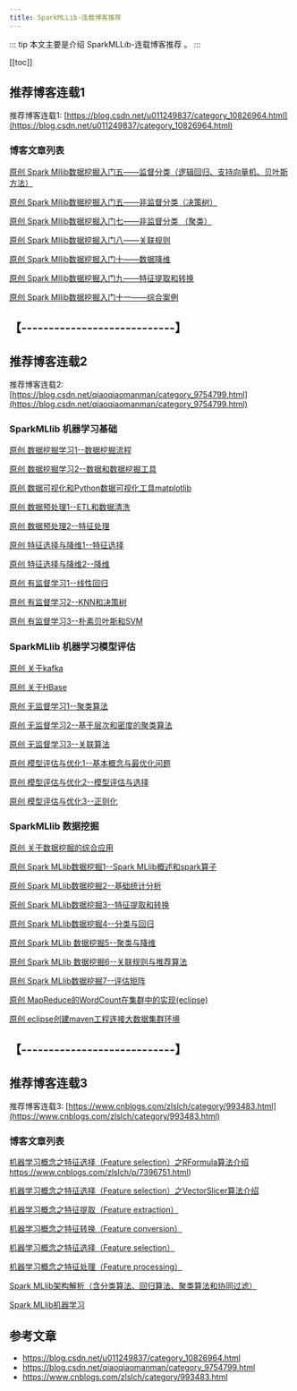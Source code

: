 ```yaml
---
title: SparkMLLib-连载博客推荐
---
```


::: tip
本文主要是介绍 SparkMLLib-连载博客推荐 。
:::

[[toc]]
## 推荐博客连载1
推荐博客连载1: [https://blog.csdn.net/u011249837/category_10826964.html](https://blog.csdn.net/u011249837/category_10826964.html)

### 博客文章列表

[原创 Spark Mllib数据挖掘入门五——监督分类（逻辑回归、支持向量机、贝叶斯方法）](https://blog.csdn.net/u011249837/article/details/114017643)

[原创 Spark Mllib数据挖掘入门五——非监督分类（决策树）](https://blog.csdn.net/u011249837/article/details/114055405)

[原创 Spark Mllib数据挖掘入门七——非监督分类 （聚类）](https://blog.csdn.net/u011249837/article/details/114122690)

[原创 Spark Mllib数据挖掘入门八——关联规则](https://blog.csdn.net/u011249837/article/details/114123628)

[原创 Spark Mllib数据挖掘入门十——数据降维](https://blog.csdn.net/u011249837/article/details/114124143)

[原创 Spark Mllib数据挖掘入门九——特征提取和转换](https://blog.csdn.net/u011249837/article/details/114125968)

[原创 Spark Mllib数据挖掘入门十一——综合案例](https://blog.csdn.net/u011249837/article/details/114129444)



## 【----------------------------】
## 推荐博客连载2
推荐博客连载2: [https://blog.csdn.net/qiaoqiaomanman/category_9754799.html](https://blog.csdn.net/qiaoqiaomanman/category_9754799.html)

### SparkMLlib 机器学习基础

[原创 数据挖掘学习1--数据挖掘流程](https://blog.csdn.net/qiaoqiaomanman/article/details/104541445)

[原创 数据挖掘学习2--数据和数据挖掘工具](https://blog.csdn.net/qiaoqiaomanman/article/details/104555845)

[原创 数据可视化和Python数据可视化工具matplotlib](https://blog.csdn.net/qiaoqiaomanman/article/details/104640611)

[原创 数据预处理1--ETL和数据清洗](https://blog.csdn.net/qiaoqiaomanman/article/details/104662846)

[原创 数据预处理2--特征处理](https://blog.csdn.net/qiaoqiaomanman/article/details/104734665)

[原创 特征选择与降维1--特征选择](https://blog.csdn.net/qiaoqiaomanman/article/details/104759896)

[原创 特征选择与降维2--降维](https://blog.csdn.net/qiaoqiaomanman/article/details/104781165)

[原创 有监督学习1--线性回归](https://blog.csdn.net/qiaoqiaomanman/article/details/104886444)

[原创 有监督学习2--KNN和决策树](https://blog.csdn.net/qiaoqiaomanman/article/details/104907556)

[原创 有监督学习3--朴素贝叶斯和SVM](https://blog.csdn.net/qiaoqiaomanman/article/details/104930940)


### SparkMLlib 机器学习模型评估

[原创 关于kafka](https://blog.csdn.net/qiaoqiaomanman/article/details/104954153)

[原创 关于HBase](https://blog.csdn.net/qiaoqiaomanman/article/details/104976675)

[原创 无监督学习1--聚类算法](https://blog.csdn.net/qiaoqiaomanman/article/details/105055458)

[原创 无监督学习2--基于层次和密度的聚类算法](https://blog.csdn.net/qiaoqiaomanman/article/details/105079258)

[原创 无监督学习3--关联算法](https://blog.csdn.net/qiaoqiaomanman/article/details/105079714)

[原创 模型评估与优化1--基本概念与最优化问题](https://blog.csdn.net/qiaoqiaomanman/article/details/105150739)

[原创 模型评估与优化2--模型评估与选择](https://blog.csdn.net/qiaoqiaomanman/article/details/105151354)

[原创 模型评估与优化3--正则化](https://blog.csdn.net/qiaoqiaomanman/article/details/105151825)


### SparkMLlib 数据挖掘

[原创 关于数据挖掘的综合应用](https://blog.csdn.net/qiaoqiaomanman/article/details/105166931)

[原创 Spark MLlib数据挖掘1--Spark MLlib概述和spark算子](https://blog.csdn.net/qiaoqiaomanman/article/details/105184851)

[原创 Spark MLlib数据挖掘2--基础统计分析](https://blog.csdn.net/qiaoqiaomanman/article/details/105185523)

[原创 Spark MLlib数据挖掘3--特征提取和转换](https://blog.csdn.net/qiaoqiaomanman/article/details/105278768)

[原创 Spark MLlib数据挖掘4--分类与回归](https://blog.csdn.net/qiaoqiaomanman/article/details/105300088)

[原创 Spark MLlib 数据挖掘5--聚类与降维](https://blog.csdn.net/qiaoqiaomanman/article/details/105300991)

[原创 Spark MLlib 数据挖掘6--关联规则与推荐算法](https://blog.csdn.net/qiaoqiaomanman/article/details/105301143)

[原创 Spark MLlib数据挖掘7--评估矩阵](https://blog.csdn.net/qiaoqiaomanman/article/details/105301640)

[原创 MapReduce的WordCount在集群中的实现(eclipse)](https://blog.csdn.net/qiaoqiaomanman/article/details/105817604)

[原创 eclipse创建maven工程连接大数据集群环境](https://blog.csdn.net/qiaoqiaomanman/article/details/105818537)


## 【----------------------------】
## 推荐博客连载3
推荐博客连载3: [https://www.cnblogs.com/zlslch/category/993483.html](https://www.cnblogs.com/zlslch/category/993483.html)

### 博客文章列表

[机器学习概念之特征选择（Feature selection）之RFormula算法介绍](https://www.cnblogs.com/zlslch/p/7396751.html)https://www.cnblogs.com/zlslch/p/7396751.html)

[机器学习概念之特征选择（Feature selection）之VectorSlicer算法介绍](https://www.cnblogs.com/zlslch/p/7396494.html)

[机器学习概念之特征提取（Feature extraction）](https://www.cnblogs.com/zlslch/p/7396149.html)

[机器学习概念之特征转换（Feature conversion）](https://www.cnblogs.com/zlslch/p/7396147.html)

[机器学习概念之特征选择（Feature selection）](https://www.cnblogs.com/zlslch/p/7396141.html)

[机器学习概念之特征处理（Feature processing）](https://www.cnblogs.com/zlslch/p/7396139.html)

[Spark MLlib架构解析（含分类算法、回归算法、聚类算法和协同过滤）](https://www.cnblogs.com/zlslch/p/6785144.html)

[Spark MLlib机器学习](https://www.cnblogs.com/zlslch/p/6045713.html)


## 参考文章
* https://blog.csdn.net/u011249837/category_10826964.html
* https://blog.csdn.net/qiaoqiaomanman/category_9754799.html
* https://www.cnblogs.com/zlslch/category/993483.html